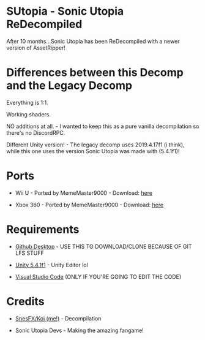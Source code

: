 # SUtopia - Sonic Utopia ReDecompiled

After 10 months...Sonic Utopia has been ReDecompiled with a newer version of AssetRipper!

# Differences between this Decomp and the Legacy Decomp

Everything is 1:1.

Working shaders.

NO additions at all. - I wanted to keep this as a pure vanilla decompilation so there's no DiscordRPC.

Different Unity version! - The legacy decomp uses 2019.4.17f1 (i think), while this one uses the version Sonic Utopia was made with (5.4.1f1)!

# Ports

* Wii U - Ported by MemeMaster9000 - Download: [here](https://github.com/ghbbeep/Utopia-Decomp-WiiU/releases/tag/release_0.2)

* Xbox 360 - Ported by MemeMaster9000 - Download: [here](https://github.com/ghbbeep/Utopia-Decomp-Xbox360/releases/tag/version_0.1)

# Requirements

* [Github Desktop](https://desktop.github.com/) - USE THIS TO DOWNLOAD/CLONE BECAUSE OF GIT LFS STUFF

* [Unity 5.4.1f1](https://unity.com/releases/editor/whats-new/5.4.1f1) - Unity Editor lol

* [Visual Studio Code](https://code.visualstudio.com) (ONLY IF YOU'RE GOING TO EDIT THE CODE)

# Credits

* [SnesFX/Koi (me!)](https://twitter.com/flxsprite) - Decompilation

* Sonic Utopia Devs - Making the amazing fangame!
